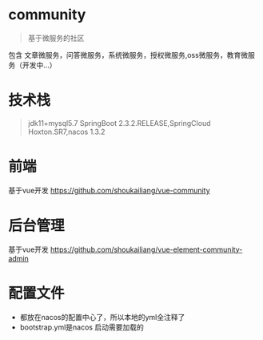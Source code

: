 # community
> 基于微服务的社区

包含 文章微服务，问答微服务，系统微服务，授权微服务,oss微服务，教育微服务（开发中...）
# 技术栈
> jdk11+mysql5.7
SpringBoot 2.3.2.RELEASE,SpringCloud Hoxton.SR7,nacos 1.3.2
# 前端
基于vue开发 https://github.com/shoukailiang/vue-community

# 后台管理
基于vue开发 https://github.com/shoukailiang/vue-element-community-admin

# 配置文件
- 都放在nacos的配置中心了，所以本地的yml全注释了
- bootstrap.yml是nacos 启动需要加载的
